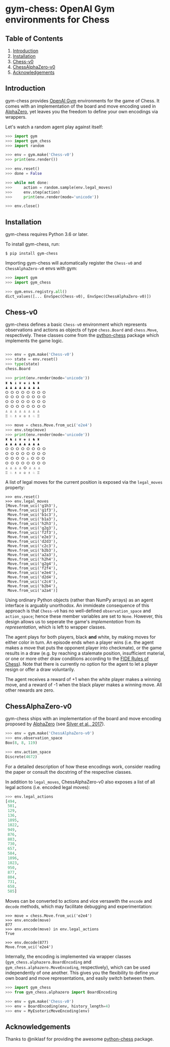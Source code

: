 # gym-chess: OpenAI Gym environments for Chess

## Table of Contents

1. [Introduction](#introduction)
2. [Installation](#installation)
3. [Chess-v0](#chess-v0)
4. [ChessAlphaZero-v0](#chessalphazero-v0)
5. [Acknowledgements](#acknowledgements)

## Introduction

gym-chess provides [OpenAI Gym](https://gym.openai.com) environments for the 
game of Chess. It comes with an implementation of the board and move 
encoding used in [AlphaZero](https://deepmind.com/blog/article/alphazero-shedding-new-light-grand-games-chess-shogi-and-go), 
yet leaves you the freedom to define your own encodings via wrappers.

Let's watch a random agent play against itself:

```python
>>> import gym
>>> import gym_chess
>>> import random

>>> env = gym.make('Chess-v0')
>>> print(env.render())

>>> env.reset()
>>> done = False

>>> while not done:
>>>     action = random.sample(env.legal_moves)
>>>     env.step(action)
>>>     print(env.render(mode='unicode'))

>>> env.close()
```

## Installation

gym-chess requires Python 3.6 or later.

To install gym-chess, run:

```shell
$ pip install gym-chess
```

Importing gym-chess will automatically register the `Chess-v0` and 
`ChessAlphaZero-v0` envs with gym:

```python
>>> import gym
>>> import gym_chess

>>> gym.envs.registry.all()
dict_values([... EnvSpec(Chess-v0), EnvSpec(ChessAlphaZero-v0)])
```


## Chess-v0

gym-chess defines a basic `Chess-v0` environment which represents 
observations and actions as objects of type `chess.Board` and `chess.Move`, 
respectively. These classes come from the
[python-chess](https://github.com/niklasf/python-chess) package which implements
the game logic.

```python

>>> env = gym.make('Chess-v0')
>>> state = env.reset()
>>> type(state)
chess.Board

>>> print(env.render(mode='unicode'))
♜ ♞ ♝ ♛ ♚ ♝ ♞ ♜
♟ ♟ ♟ ♟ ♟ ♟ ♟ ♟
⭘ ⭘ ⭘ ⭘ ⭘ ⭘ ⭘ ⭘
⭘ ⭘ ⭘ ⭘ ⭘ ⭘ ⭘ ⭘
⭘ ⭘ ⭘ ⭘ ⭘ ⭘ ⭘ ⭘
⭘ ⭘ ⭘ ⭘ ⭘ ⭘ ⭘ ⭘
♙ ♙ ♙ ♙ ♙ ♙ ♙ ♙
♖ ♘ ♗ ♕ ♔ ♗ ♘ ♖

>>> move = chess.Move.from_uci('e2e4')
>>> env.step(move)
>>> print(env.render(mode='unicode'))
♜ ♞ ♝ ♛ ♚ ♝ ♞ ♜
♟ ♟ ♟ ♟ ♟ ♟ ♟ ♟
⭘ ⭘ ⭘ ⭘ ⭘ ⭘ ⭘ ⭘
⭘ ⭘ ⭘ ⭘ ⭘ ⭘ ⭘ ⭘
⭘ ⭘ ⭘ ⭘ ♙ ⭘ ⭘ ⭘
⭘ ⭘ ⭘ ⭘ ⭘ ⭘ ⭘ ⭘
♙ ♙ ♙ ♙ ⭘ ♙ ♙ ♙
♖ ♘ ♗ ♕ ♔ ♗ ♘ ♖

```

A list of legal moves for the current position is exposed via the `legal_moves`
property:

```
>>> env.reset()
>>> env.legal_moves
[Move.from_uci('g1h3'),
 Move.from_uci('g1f3'),
 Move.from_uci('b1c3'),
 Move.from_uci('b1a3'),
 Move.from_uci('h2h3'),
 Move.from_uci('g2g3'),
 Move.from_uci('f2f3'),
 Move.from_uci('e2e3'),
 Move.from_uci('d2d3'),
 Move.from_uci('c2c3'),
 Move.from_uci('b2b3'),
 Move.from_uci('a2a3'),
 Move.from_uci('h2h4'),
 Move.from_uci('g2g4'),
 Move.from_uci('f2f4'),
 Move.from_uci('e2e4'),
 Move.from_uci('d2d4'),
 Move.from_uci('c2c4'),
 Move.from_uci('b2b4'),
 Move.from_uci('a2a4')]

```

Using ordinary Python objects (rather than NumPy arrays) as an agent interface 
is arguably unorthodox. An immideate consequence of this approach is that 
`Chess-v0` has no well-defined `observation_space` and `action_space`; hence 
these member variables are set to `None`. However, this design allows us to 
seperate the game's _implementation_ from its _representation_, which is left to 
wrapper classes.


The agent plays for both players, black **and** white, by making moves
for either color in turn. An episode ends when a player wins (i.e. the agent
makes a move that puts the opponent player into checkmate), or the game results 
in a draw (e.g. by reaching a stalemate position, insufficient material, or one
or more other draw conditions according to the 
[FIDE Rules of Chess](https://en.wikipedia.org/wiki/Rules_of_chess)). 
Note that there is currently no option for the agent to let a player resign or
offer a draw voluntarily.

The agent receives a reward of +1 when the white player makes a winning move,
and a reward of -1 when the black player makes a winning move. All other rewards
are zero.


## ChessAlphaZero-v0

gym-chess ships with an implementation of the board and move encoding proposed 
by [AlphaZero]() (see [Silver et al., 2017]()).

```python
>>> env = gym.make('ChessAlphaZero-v0')
>>> env.observation_space
Box(8, 8, 119)

>>> env.action_space
Discrete(4672)
```

For a detailed description of how these encodings work, consider reading the 
paper or consult the docstring of the respective classes.

In addition to `legal_moves`, ChessAlphaZero-v0 also exposes a list of all
legal actions (i.e. encoded legal moves):

```python
>>> env.legal_actions
[494,
 501,
 129,
 136,
 1095,
 1022,
 949,
 876,
 803,
 730,
 657,
 584,
 1096,
 1023,
 950,
 877,
 804,
 731,
 658,
 585]
```

Moves can be converted to actions and vice versawith the `encode` and `decode` 
methods, which may facilitate debugging and experimentation:

```
>>> move = chess.Move.from_uci('e2e4')
>>> env.encode(move)
877
>>> env.encode(move) in env.legal_actions
True

>>> env.decode(877)
Move.from_uci('e2e4')
```

Internally, the encoding is implemented via wrapper classes 
(`gym_chess.alphazero.BoardEncoding` and `gym_chess.alphazero.MoveEncoding`,
respectively), which can be used independently of one another. This gives you 
the flexibility to define your own board and move representations, and easily
switch between them.

```python
>>> import gym_chess
>>> from gym_chess.alphazero import BoardEncoding

>>> env = gym.make('Chess-v0')
>>> env = BoardEncoding(env, history_length=4)
>>> env = MyEsotericMoveEncoding(env)
```


## Acknowledgements

Thanks to @niklasf for providing the awesome 
[python-chess](https://github.com/niklasf/python-chess) package.
